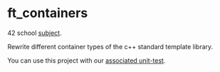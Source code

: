 # ft_containers

42 school [subject](https://cdn.intra.42.fr/pdf/pdf/13853/en.subject.pdf).

Rewrite different container types of the c++ standard template library.

You can use this project with our [associated unit-test](https://github.com/artainmo/ft_containers-unittest).
